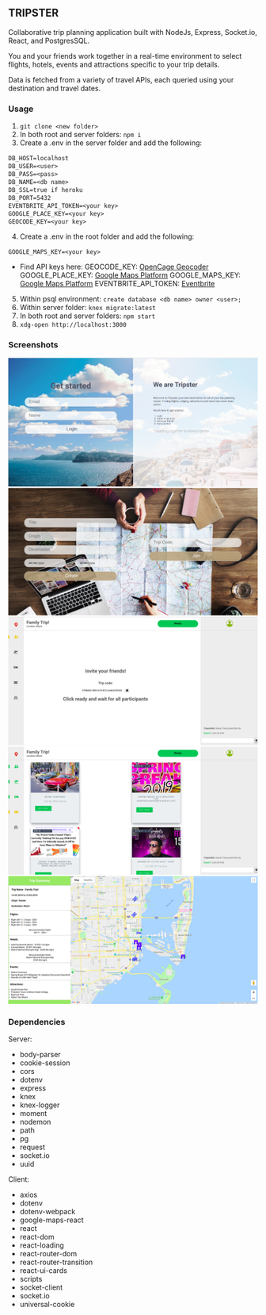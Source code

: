## TRIPSTER

Collaborative trip planning application built with NodeJs, Express, Socket.io, React, and PostgresSQL. 

You and your friends work together in a real-time environment to select flights, hotels, events and attractions specific to your trip details.

Data is fetched from a variety of travel APIs, each queried using your destination and travel dates.

### Usage

1. ```git clone <new folder>```
2. In both root and server folders: ```npm i``` 
3. Create a .env in the server folder and add the following:
```
DB_HOST=localhost
DB_USER=<user>
DB_PASS=<pass>
DB_NAME=<db name>
DB_SSL=true if heroku
DB_PORT=5432
EVENTBRITE_API_TOKEN=<your key>
GOOGLE_PLACE_KEY=<your key>
GEOCODE_KEY=<your key>
```
4. Create a .env in the root folder and add the following:
```
GOOGLE_MAPS_KEY=<your key>
```
* Find API keys here:
  GEOCODE_KEY: [OpenCage Geocoder](https://opencagedata.com/)
  GOOGLE_PLACE_KEY: [Google Maps Platform](https://cloud.google.com/maps-platform/)
  GOOGLE_MAPS_KEY: [Google Maps Platform](https://cloud.google.com/maps-platform/)
  EVENTBRITE_API_TOKEN: [Eventbrite](https://www.eventbrite.com/platform/)
  
5. Within psql environment: ```create database <db name> owner <user>;```
6. Within server folder: ```knex migrate:latest```
7. In both root and server folders: ```npm start```
8. ```xdg-open http://localhost:3000```

### Screenshots

![image](./src/img/login.png)
![image](./src/img/selection.png)
![image](./src/img/invite.png)
![image](./src/img/whiteboard.png)
![image](./src/img/summary.png)

### Dependencies

Server:
* body-parser
* cookie-session
* cors
* dotenv
* express
* knex
* knex-logger
* moment
* nodemon
* path
* pg
* request
* socket.io
* uuid

Client:
* axios
* dotenv
* dotenv-webpack
* google-maps-react
* react
* react-dom
* react-loading
* react-router-dom
* react-router-transition
* react-ui-cards
* scripts
* socket-client
* socket.io
* universal-cookie
